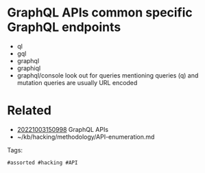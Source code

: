 # GraphQL APIs common specific GraphQL endpoints
- ql
- gql
- graphql
- graphiql
- graphql/console
look out for queries mentioning queries (q) and mutation
queries are usually URL encoded

# Related

- [20221003150998](/zet/20221003150998/README.md) GraphQL APIs
- ~/kb/hacking/methodology/API-enumeration.md

Tags:

    #assorted #hacking #API
